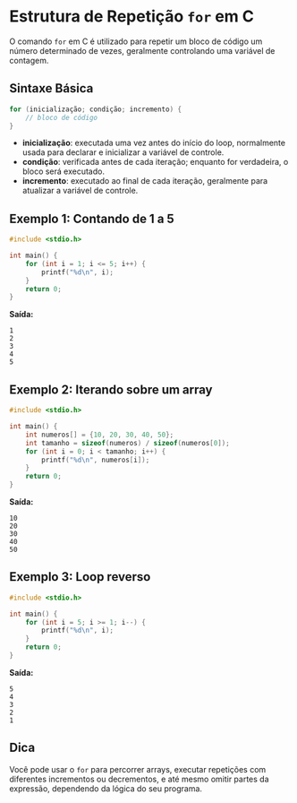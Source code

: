 # Estrutura de Repetição `for` em C

O comando `for` em C é utilizado para repetir um bloco de código um número determinado de vezes, geralmente controlando uma variável de contagem.

## Sintaxe Básica

```c
for (inicialização; condição; incremento) {
    // bloco de código
}
```

- **inicialização**: executada uma vez antes do início do loop, normalmente usada para declarar e inicializar a variável de controle.
- **condição**: verificada antes de cada iteração; enquanto for verdadeira, o bloco será executado.
- **incremento**: executado ao final de cada iteração, geralmente para atualizar a variável de controle.

## Exemplo 1: Contando de 1 a 5

```c
#include <stdio.h>

int main() {
    for (int i = 1; i <= 5; i++) {
        printf("%d\n", i);
    }
    return 0;
}
```

**Saída:**
```
1
2
3
4
5
```

## Exemplo 2: Iterando sobre um array

```c
#include <stdio.h>

int main() {
    int numeros[] = {10, 20, 30, 40, 50};
    int tamanho = sizeof(numeros) / sizeof(numeros[0]);
    for (int i = 0; i < tamanho; i++) {
        printf("%d\n", numeros[i]);
    }
    return 0;
}
```

**Saída:**
```
10
20
30
40
50
```

## Exemplo 3: Loop reverso

```c
#include <stdio.h>

int main() {
    for (int i = 5; i >= 1; i--) {
        printf("%d\n", i);
    }
    return 0;
}
```

**Saída:**
```
5
4
3
2
1
```

## Dica

Você pode usar o `for` para percorrer arrays, executar repetições com diferentes incrementos ou decrementos, e até mesmo omitir partes da expressão, dependendo da lógica do seu programa.
